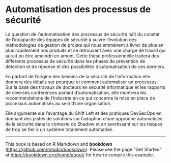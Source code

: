 # Automatisation des processus de sécurité

La question de l’automatisation des processus de sécurité naît du constat de l’incapacité des équipes
de sécurité à suivre l’évolution des méthodologies de gestion de projets qui nous emmènent à livrer de plus
en plus rapidement nos produits et se retrouvent avec une charge de travail qui aurait pu être amoindri en
amont. Cette thèse professionnelle traitera des différents processus de sécurité dans les phases de prévention
de détection et de réponse et des possibilités d’automatisation de ces derniers.

En partant de l’origine des besoins de la sécurité de l’information elle donnera des détails sur pourquoi
et comment automatiser un processus. Sur la base des travaux de docteurs en sécurité informatique et les
rapports de diverses conférences parlant d’automatisation, elle montrera les recommandations de l’industrie
en ce qui concerne la mise en place de processus automatisés au sein d’une organisation.

Elle argumente sur l’avantage du Shift Left et des pratiques DevSecOps en donnant des pistes de
solutions sur l’adoption d’une approche automatisée de la sécurité dans le contexte de Shadow et en avertissant
sur les risques de trop se fier à un système totalement automatisé.

---

This book is based on R Markdown and **bookdown** (https://github.com/rstudio/bookdown). Please see the page "Get Started" at https://bookdown.org/home/about/ for how to compile this example.
